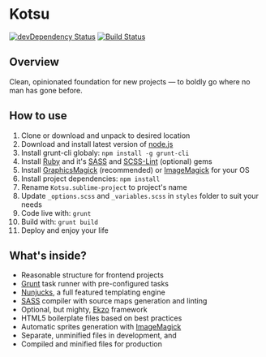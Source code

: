 # Kotsu

[![devDependency Status](https://img.shields.io/david/dev/LotusTM/Kotsu.svg?style=flat)](https://david-dm.org/LotusTM/Kotsu#info=devDependencies)
[![Build Status](https://img.shields.io/travis/LotusTM/Kotsu.svg?style=flat)](https://travis-ci.org/LotusTM/Kotsu)

## Overview

Clean, opinionated foundation for new projects — to boldly go where no man has gone before.

## How to use

1. Clone or download and unpack to desired location
2. Download and install latest version of [node.js](http://nodejs.org/)
3. Install grunt-cli globaly: `npm install -g grunt-cli`
3. Install [Ruby](https://www.ruby-lang.org) and it's [SASS](http://sass-lang.com/install) and [SCSS-Lint](https://github.com/causes/scss-lint) (optional) gems
4. Install [GraphicsMagick](http://www.graphicsmagick.org/download.html) (recommended) or [ImageMagick](http://www.imagemagick.org/script/binary-releases.php) for your OS
5. Install project dependencies: `npm install`
6. Rename `Kotsu.sublime-project` to project's name
7. Update `_options.scss` and `_variables.scss` in `styles` folder to suit your needs
8. Code live with: `grunt`
9. Build with: `grunt build`
10. Deploy and enjoy your life

## What's inside?

* Reasonable structure for frontend projects
* [Grunt](http://gruntjs.com/) task runner with pre-configured tasks
* [Nunjucks](http://mozilla.github.io/nunjucks/), a full featured templating engine
* [SASS](http://sass-lang.com/) compiler with source maps generation and linting
* Optional, but mighty, [Ekzo](https://github.com/ArmorDarks/ekzo.sass) framework
* HTML5 boilerplate files based on best practices
* Automatic sprites generation with [ImageMagick](http://www.imagemagick.org)
* Separate, unminified files in development, and
* Compiled and minified files for production